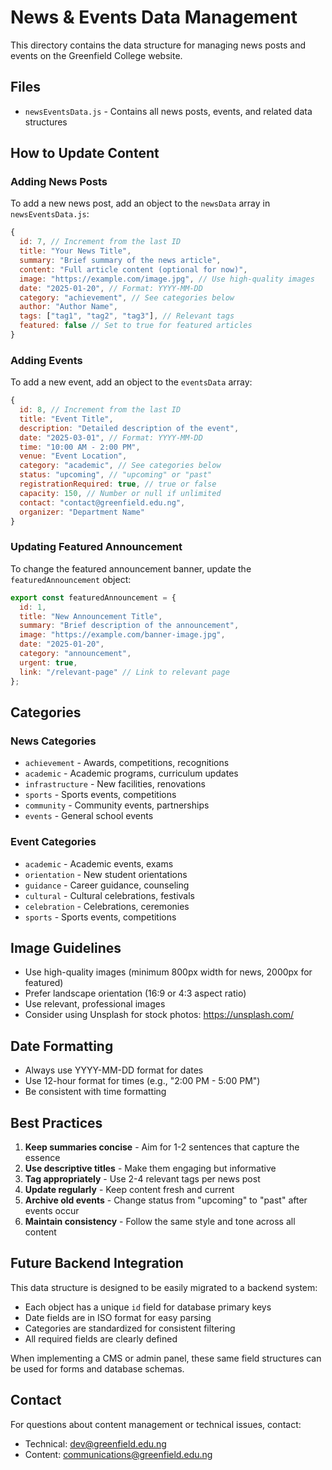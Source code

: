 # News & Events Data Management

This directory contains the data structure for managing news posts and events on the Greenfield College website.

## Files

- `newsEventsData.js` - Contains all news posts, events, and related data structures

## How to Update Content

### Adding News Posts

To add a new news post, add an object to the `newsData` array in `newsEventsData.js`:

```javascript
{
  id: 7, // Increment from the last ID
  title: "Your News Title",
  summary: "Brief summary of the news article",
  content: "Full article content (optional for now)",
  image: "https://example.com/image.jpg", // Use high-quality images
  date: "2025-01-20", // Format: YYYY-MM-DD
  category: "achievement", // See categories below
  author: "Author Name",
  tags: ["tag1", "tag2", "tag3"], // Relevant tags
  featured: false // Set to true for featured articles
}
```

### Adding Events

To add a new event, add an object to the `eventsData` array:

```javascript
{
  id: 8, // Increment from the last ID
  title: "Event Title",
  description: "Detailed description of the event",
  date: "2025-03-01", // Format: YYYY-MM-DD
  time: "10:00 AM - 2:00 PM",
  venue: "Event Location",
  category: "academic", // See categories below
  status: "upcoming", // "upcoming" or "past"
  registrationRequired: true, // true or false
  capacity: 150, // Number or null if unlimited
  contact: "contact@greenfield.edu.ng",
  organizer: "Department Name"
}
```

### Updating Featured Announcement

To change the featured announcement banner, update the `featuredAnnouncement` object:

```javascript
export const featuredAnnouncement = {
  id: 1,
  title: "New Announcement Title",
  summary: "Brief description of the announcement",
  image: "https://example.com/banner-image.jpg",
  date: "2025-01-20",
  category: "announcement",
  urgent: true,
  link: "/relevant-page" // Link to relevant page
};
```

## Categories

### News Categories
- `achievement` - Awards, competitions, recognitions
- `academic` - Academic programs, curriculum updates
- `infrastructure` - New facilities, renovations
- `sports` - Sports events, competitions
- `community` - Community events, partnerships
- `events` - General school events

### Event Categories
- `academic` - Academic events, exams
- `orientation` - New student orientations
- `guidance` - Career guidance, counseling
- `cultural` - Cultural celebrations, festivals
- `celebration` - Celebrations, ceremonies
- `sports` - Sports events, competitions

## Image Guidelines

- Use high-quality images (minimum 800px width for news, 2000px for featured)
- Prefer landscape orientation (16:9 or 4:3 aspect ratio)
- Use relevant, professional images
- Consider using Unsplash for stock photos: https://unsplash.com/

## Date Formatting

- Always use YYYY-MM-DD format for dates
- Use 12-hour format for times (e.g., "2:00 PM - 5:00 PM")
- Be consistent with time formatting

## Best Practices

1. **Keep summaries concise** - Aim for 1-2 sentences that capture the essence
2. **Use descriptive titles** - Make them engaging but informative
3. **Tag appropriately** - Use 2-4 relevant tags per news post
4. **Update regularly** - Keep content fresh and current
5. **Archive old events** - Change status from "upcoming" to "past" after events occur
6. **Maintain consistency** - Follow the same style and tone across all content

## Future Backend Integration

This data structure is designed to be easily migrated to a backend system:

- Each object has a unique `id` field for database primary keys
- Date fields are in ISO format for easy parsing
- Categories are standardized for consistent filtering
- All required fields are clearly defined

When implementing a CMS or admin panel, these same field structures can be used for forms and database schemas.

## Contact

For questions about content management or technical issues, contact:
- Technical: dev@greenfield.edu.ng
- Content: communications@greenfield.edu.ng